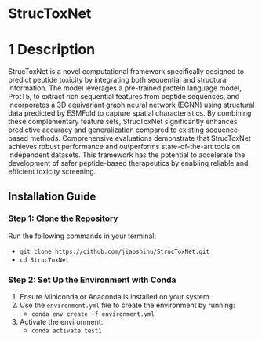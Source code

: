 # StrucToxNet

# 1 Description

StrucToxNet is a novel computational framework specifically designed to predict peptide toxicity by integrating both sequential and structural information. The model leverages a pre-trained protein language model, ProtT5, to extract rich sequential features from peptide sequences, and incorporates a 3D equivariant graph neural network (EGNN) using structural data predicted by ESMFold to capture spatial characteristics. By combining these complementary feature sets, StrucToxNet significantly enhances predictive accuracy and generalization compared to existing sequence-based methods. Comprehensive evaluations demonstrate that StrucToxNet achieves robust performance and outperforms state-of-the-art tools on independent datasets. This framework has the potential to accelerate the development of safer peptide-based therapeutics by enabling reliable and efficient toxicity screening.


## Installation Guide

### Step 1: Clone the Repository

Run the following commands in your terminal:
- `git clone https://github.com/jiaoshihu/StrucToxNet.git`
- `cd StrucToxNet`

### Step 2: Set Up the Environment with Conda

1. Ensure Miniconda or Anaconda is installed on your system.
2. Use the `environment.yml` file to create the environment by running:
   - `conda env create -f environment.yml`
3. Activate the environment:
   - `conda activate test1`
